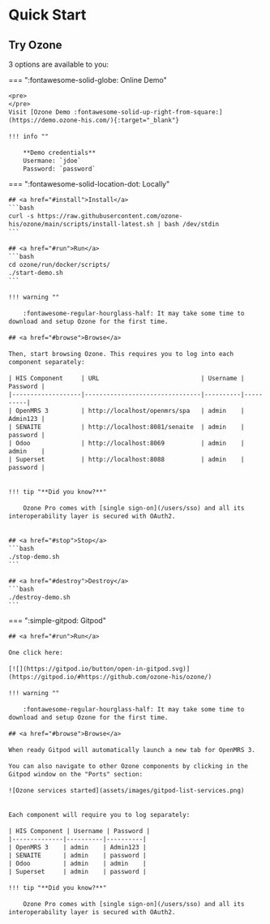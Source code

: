 # Quick Start

## Try Ozone

3 options are available to you:

=== ":fontawesome-solid-globe: Online Demo"

    <pre>
    </pre>
    Visit [Ozone Demo :fontawesome-solid-up-right-from-square:](https://demo.ozone-his.com/){:target="_blank"}

    !!! info ""

        **Demo credentials**  
        Usermane: `jdoe`  
        Password: `password`

    
=== ":fontawesome-solid-location-dot: Locally"

    ## <a href="#install">Install</a>
    ```bash
    curl -s https://raw.githubusercontent.com/ozone-his/ozone/main/scripts/install-latest.sh | bash /dev/stdin
    ```

    ## <a href="#run">Run</a>
    ```bash
    cd ozone/run/docker/scripts/
    ./start-demo.sh
    ```

    !!! warning ""

        :fontawesome-regular-hourglass-half: It may take some time to download and setup Ozone for the first time.

    ## <a href="#browse">Browse</a>

    Then, start browsing Ozone. This requires you to log into each component separately:

    | HIS Component     | URL                            | Username | Password |
    |-------------------|--------------------------------|----------|----------|
    | OpenMRS 3         | http://localhost/openmrs/spa   | admin    | Admin123 |
    | SENAITE           | http://localhost:8081/senaite  | admin    | password |
    | Odoo              | http://localhost:8069          | admin    | admin    |
    | Superset          | http://localhost:8088          | admin    | password |


    !!! tip "**Did you know?**"

        Ozone Pro comes with [single sign-on](/users/sso) and all its interoperability layer is secured with OAuth2.

    
    ## <a href="#stop">Stop</a>
    ```bash
    ./stop-demo.sh
    ```

    ## <a href="#destroy">Destroy</a>
    ```bash
    ./destroy-demo.sh
    ```


=== ":simple-gitpod: Gitpod"

    ## <a href="#run">Run</a>

    One click here:
    
    [![](https://gitpod.io/button/open-in-gitpod.svg)](https://gitpod.io/#https://github.com/ozone-his/ozone/)

    !!! warning ""

        :fontawesome-regular-hourglass-half: It may take some time to download and setup Ozone for the first time.

    ## <a href="#browse">Browse</a>

    When ready Gitpod will automatically launch a new tab for OpenMRS 3.

    You can also navigate to other Ozone components by clicking in the Gitpod window on the "Ports" section:

    ![Ozone services started](assets/images/gitpod-list-services.png)


    Each component will require you to log separately:

    | HIS Component | Username | Password |
    |--------------|----------|----------|
    | OpenMRS 3    | admin    | Admin123 |
    | SENAITE      | admin    | password |
    | Odoo         | admin    | admin    |
    | Superset     | admin    | password |

    !!! tip "**Did you know?**"

        Ozone Pro comes with [single sign-on](/users/sso) and all its interoperability layer is secured with OAuth2.
